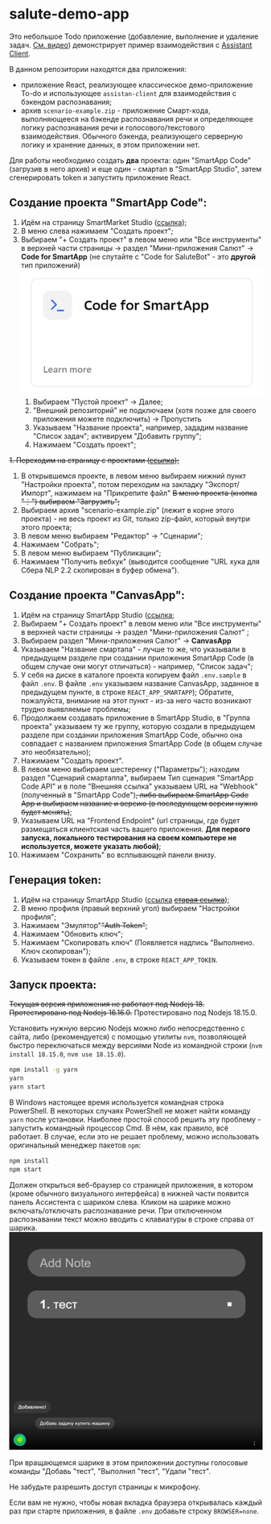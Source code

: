 # salute-demo-app

Это небольшое Todo приложение (добавление, выполнение и удаление задач. [См. видео](https://youtu.be/P-o2rwHhARo)) демонстрирует пример взаимодействия с [Assistant Client](https://github.com/sberdevices/assistant-client). 

В данном репозитории находятся два приложения:
- приложение React, реализующее классическое демо-приложение To-do и использующее `assistan-client` для взаимодействия с бэкендом распознавания;
- архив `scenario-example.zip` - приложение Смарт-кода, выполняющееся на бэкенде распознавания речи и определяющее логику распознавания речи и голосового/текстового взаимодействия.
Обычного бэкенда, реализующего серверную логику и хранение данных, в этом приложении нет.

Для работы необходимо создать **два** проекта: один "SmartApp Code" (загрузив в него архив) и еще один - смартап в "SmartApp Studio", затем сгенерировать token и запустить приложение React.
                        

## Создание проекта "SmartApp Code":

1. Идём на страницу SmartMarket Studio ([ссылка](https://developers.sber.ru/studio/));
1. В меню слева нажимаем "Создать проект";
1. Выбираем "+ Создать проект" в левом меню или "Все инструменты" в верхней части страницы -> раздел "Мини-приложения Салют" -> **Code for SmartApp** (не спутайте с "Code for SaluteBot" - это __другой__ тип приложений)
![./doc/code-for-smartapp.png](./doc/code-for-smartapp.png)
   1. Выбираем "Пустой проект" -> Далее; 
   2. "Внешний репозиторий" не подключаем (хотя позже для своего приложения можете подключить) -> Пропустить 
   3. Указываем "Название проекта", например, зададим название "Список задач"; активируем "Добавить группу";
   4. Нажимаем "Создать проект";
   
~~1. Переходим на страницу с проектами ([ссылка](https://smartapp-code.sberdevices.ru/));~~
1. В открывшемся проекте, в левом меню выбираем нижний пункт "Настройки проекта", потом переходим на закладку "Экспорт/Импорт", нажимаем на "Прикрепите файл" ~~В меню проекта (кнопка "⋮") выбираем "Загрузить";~~
1. Выбираем архив "scenario-example.zip" (лежит в корне этого проекта) -  не весь проект из Git, только zip-файл, который внутри этого проекта;
1. В левом меню выбираем "Редактор" -> "Сценарии";
1. Нажимаем "Собрать";
1. В левом меню выбираем  "Публикации";
1. Нажимаем "Получить вебхук" (выводится сообщение "URL хука для Сбера NLP 2.2 скопирован в буфер обмена").
                              

## Создание проекта "CanvasApp":

1. Идём на страницу SmartApp Studio ([ссылка](https://developers.sber.ru/studio/);
1.  Выбираем "+ Создать проект" в левом меню или "Все инструменты" в верхней части страницы -> раздел "Мини-приложения Салют" ;
1. Выбираем раздел "Мини-приложения Салют" -> **CanvasApp**
1. Указываем "Название смартапа" - лучше то же, что указывали в предыдущем разделе при создании приложения SmartApp Code (в общем случае они могут отличаться) - например, "Список задач"; 
1. У себя на диске в каталоге проекта копируем файл `.env.sample` в файл `.env`. В файле `.env` указываем название CanvasApp, заданное в предыдущем пункте, в строке `REACT_APP_SMARTAPP`); Обратите, пожалуйста, внимание на этот пункт - из-за него часто возникают трудно выявляемые проблемы;
1. Продолжаем создавать приложение в SmartApp Studio, в "Группа проекта" указываем ту же группу, которую создали в предыдущем разделе при создании приложения SmartApp Code, обычно она совпадает с названием приложения SmartApp Code (в общем случае это необязательно);
1. Нажимаем "Создать проект".
1. В левом меню выбираем шестеренку ("Параметры"); находим раздел "Сценарий смартаппа", выбираем Тип сценария "SmartApp Code API" и в поле "Внешняя ссылка" указываем URL на "Webhook" (полученный в "SmartApp Code")~~, либо выбираем SmartApp Code App и выбираем название и версию (в последующем версии нужно будет менять)~~;
1. Указываем URL на "Frontend Endpoint" (url страницы, где будет размещаться клиентская часть вашего приложения. **Для первого запуска, локального тестирования на своем компьютере не используется, можете указать любой)**;
1. Нажимаем "Сохранить" во всплывающей панели внизу.
                                   

## Генерация token:

1. Идём на страницу SmartApp Studio ([ссылка](https://developers.sber.ru/studio/) ~~[старая ссылка](https://smartapp-studio.sberdevices.ru/)~~);
1. В меню профиля (правый верхний угол) выбираем "Настройки профиля";
1. Нажимаем "Эмулятор"~~"Auth Token"~~;
1. Нажимаем "Обновить ключ";
1. Нажимаем "Скопировать ключ" (Появляется надпись "Выполнено. Ключ скопирован");
1. Указываем токен в файле `.env`, в строке `REACT_APP_TOKEN`.
               

## Запуск проекта:
              
~~Текущая версия приложения не работает под Nodejs 18. Протестировано под Nodejs 16.16.0.~~
Протестировано под Nodejs 18.15.0.

Установить нужную версию Nodejs можно либо непосредственно с сайта, либо (рекомендуется) с помощью утилиты `nvm`, позволяющей быстро переключаться между версиями Node из командной строки (`nvm install 18.15.0`, `nvm use 18.15.0`).
                               
                        


```bash
npm install -g yarn
yarn               
yarn start
```

В Windows настоящее время используется командная строка PowerShell. В некоторых случаях PowerShell не может найти команду `yarn` после установки. Наиболее простой способ решить эту проблему - запустить командный процессор Cmd.  В нём, как правило, всё работает. 
В случае, если это не решает проблему, можно использовать оригинальный менеджер пакетов `npm`: 

```bash
npm install      
npm start
```


Должен открыться веб-браузер со страницей приложения, в котором (кроме обычного визуального интерфейса) в нижней части появится панель Ассистента с шариком слева. Кликом на шарике можно включать/отключать распознавание речи. При отключенном распознавании текст можно вводить с клавиатуры в строке справа от шарика.
![doc/screen.png](doc/screen.png)                             

При вращающемся шарике в этом приложении доступны голосовые команды "Добавь "тест", "Выполнил "тест", "Удали "тест". 

Не забудьте разрешить доступ страницы к микрофону.
                           
Если вам не нужно, чтобы новая вкладка браузера открывалась каждый раз при старте приложения, в файле `.env` добавьте строку `BROWSER=none`.
